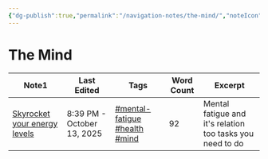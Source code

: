 ```yaml
---
{"dg-publish":true,"permalink":"/navigation-notes/the-mind/","noteIcon":"","created":"2025-10-09T21:03:37.897+02:00","updated":"2025-10-13T21:21:30.691+02:00"}
---
```


# The Mind


<div><table class="dataview table-view-table"><thead class="table-view-thead"><tr class="table-view-tr-header"><th class="table-view-th"><span>Note</span><span class="dataview small-text">1</span></th><th class="table-view-th"><span>Last Edited</span></th><th class="table-view-th"><span>Tags</span></th><th class="table-view-th"><span>Word Count</span></th><th class="table-view-th"><span>Excerpt</span></th></tr></thead><tbody class="table-view-tbody"><tr><td><span><a href="/many-notes-and-files/01-the-mind/skyrocket-your-energy-levels"><span>Skyrocket your energy levels</span></a></span></td><td>8:39 PM - October 13, 2025</td><td><span><a href="#mental-fatigue" class="tag" target="_blank" rel="noopener nofollow">#mental-fatigue</a> <a href="#health" class="tag" target="_blank" rel="noopener nofollow">#health</a> <a href="#mind" class="tag" target="_blank" rel="noopener nofollow">#mind</a></span></td><td>92</td><td><span>Mental fatigue and it's relation too tasks you need to do</span></td></tr></tbody></table></div>
















































